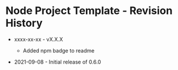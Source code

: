 # Node Project Template - Revision History

- xxxx-xx-xx - vX.X.X
  - Added npm badge to readme

- 2021-09-08 - Initial release of 0.6.0
